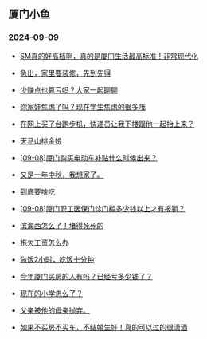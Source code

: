 ## 厦门小鱼 
### 2024-09-09

+ [SM真的好高档啊，真的是厦门生活最高标准！非常现代化](http://bbs.xmfish.com/read-htm-tid-18241177.html)

+ [急出，家里要装修，先到先得](http://bbs.xmfish.com/read-htm-tid-18241100.html)

+ [少赚点也算亏吗？大家一起聊聊](http://bbs.xmfish.com/read-htm-tid-18241197.html)

+ [你家娃焦虑了吗？现在学生焦虑的很多哦](http://bbs.xmfish.com/read-htm-tid-18241193.html)

+ [在网上买了台跑步机，快递员让我下楼跟他一起抬上来？](http://bbs.xmfish.com/read-htm-tid-18241225.html)

+ [天马山桃金娘](http://bbs.xmfish.com/read-htm-tid-18241199.html)

+ [[09-08]厦门购买电动车补贴什么时候出来？](http://bbs.xmfish.com/read-htm-tid-18241163.html)

+ [又是一年中秋，我想家了。](http://bbs.xmfish.com/read-htm-tid-18241134.html)

+ [到底要啥吃](http://bbs.xmfish.com/read-htm-tid-18241106.html)

+ [[09-08]厦门职工医保门诊门槛多少钱以上才有报销？](http://bbs.xmfish.com/read-htm-tid-18241154.html)

+ [滨海西怎么了！堵得死死的](http://bbs.xmfish.com/read-htm-tid-18241309.html)

+ [拖欠工资怎么办](http://bbs.xmfish.com/read-htm-tid-18241296.html)

+ [做饭2小时，吃饭十分钟](http://bbs.xmfish.com/read-htm-tid-18241343.html)

+ [今年厦门买房的人有吗？已经亏多少钱了？](http://bbs.xmfish.com/read-htm-tid-18241337.html)

+ [现在的小学怎么了？](http://bbs.xmfish.com/read-htm-tid-18241360.html)

+ [父亲被他的母亲抛弃。](http://bbs.xmfish.com/read-htm-tid-18241203.html)

+ [如果不买房不买车，不结婚生娃！真的可以过的很潇洒](http://bbs.xmfish.com/read-htm-tid-18241260.html)

